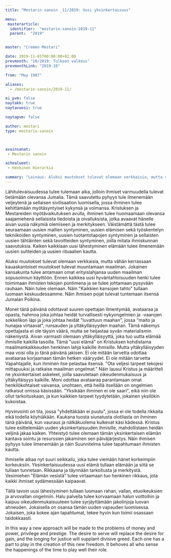 ```yaml
---
title: "Mestarin sanoin _11/2019: Uusi yksinkertaisuus"

menu:
 masterarticle:
  identifier:  "mestarin-sanoin-2019-11"
  parent:  "2019"


master: "Cremen Mestari"

date: 2019-11-01T00:00:00+02:00
prevmonth: "10/2019: Tulkoon valkeus"
prevmonthLink: "2019-10"

from: "May 1987"

aliases:
  - /mestarin-sanoin/2019-11/

ei_pvm: false
naytakk: true
naytavuosi: true

naytapvm: false

author: mestari
type: mestarin-sanoin



avainsanat:
 - Mestarin sanoin

aihealueet:
 - Henkinen Hierarkia

summary: "Lainaus: Aluksi muutokset tulevat olemaan verkkaisia, mutta vähän kerrassaan kauaskantoiset muutokset tulevat muuntamaan maailman. Jokainen kansakunta tulee antamaan omat erityislahjansa uuden maailman sopusoinnun käyttöön."
---
```

<p>Lähitulevaisuudessa tulee tulemaan aika, jolloin ihmiset varmuudella tulevat tietämään olevansa Jumalia. Tämä saavutettu pyhyys tule ilmenemään veljeytenä ja sellaisen sivilisaation luomisella, jossa ihminen tulee kehittämään myötäsyntyiset kykynsä ja voimansa. Kristuksen ja Mestareiden myötävaikutuksen avulla, ihminen tulee huomaamaan olevansa saajamiehenä sellaisista tiedoista ja oivalluksista, jotka avaavat hänelle aivan uusia näkymiä olemiseen ja merkitykseen. Väistämättä tästä tulee seuraamaan uusien mallien syntyminen, uusien elämisen sekä työskentelyn tekniikoiden syntyminen, uusien tuotantotapojen syntyminen ja sellaisten uusien tähtäinten sekä tavoitteiden syntyminen, joilla mitata ihmiskunnan saavutuksia. Kaiken kaikkiaan uusi lähestyminen elämään tulee ilmenemään uusien suhteiden ja uusien rituaalien kautta.</p>
<p>Aluksi muutokset tulevat olemaan verkkaisia, mutta vähän kerrassaan kauaskantoiset muutokset tulevat muuntamaan maailman. Jokainen kansakunta tulee antamaan omat erityislahjansa uuden maailman sopusoinnun käyttöön. Ennen kaikkea uusi hyväntahtoisuuden henki tulee toimimaan ihmisten tekojen pontimena ja se tulee johtamaan pysyvään rauhaan. Näin tulee olemaan. Näin "Kaikkien kansojen tahto" tullaan luomaan keskuudessamme. Näin ihmisen pojat tulevat tuntemaan itsensä Jumalan Poikina.</p>
<p>Monet tänä päivänä odottavat suuren opettajan ilmentymää, avataaraa ja opasta, hahmoa joka johtaa heidät turvallisesti nykyongelmien ja -vaarojen sokkelikon läpi ja joka johtaa heidät "luvattuun maahan", jossa "maito ja hunajaa virtaavat", runsauden ja yltäkylläisyyden maahan. Tämä näkemys opettajasta ei ole täysin väärä, mutta se heijastaa syvän materialismin näkemystä. Aivan varmasti olemaan yltäkylläisyyttä, joka tuo uutta elämää ihmisille kaikilla tasoilla. Tämä "uusi elämä" on Kristuksen kohdistama maailmankaikkeuden henkinen lahja kaikille ihmisille. Mutta yltäkylläisyyden maa voisi olla jo tänä päivänä jakisen. Ei ole mitään tarvetta odottaa avataaraa korjaamaan tämän hetken vääryydet. Ei ole mitään tarvetta Vapahtajalle, kun ihminen itse pelastaa itsensä. "Ota veljesi tarpeet tekojesi mittapuuksi ja ratkaise maailman ongelmat." Näin lausui Kristus ja määritteli ne yksinkertaiset askeleet, joilla saavutetaan oikeudenmukaisuus ja yltäkylläisyys kaikille. Moni odottaa avataaraa parantamaan omat henkilökohtaiset vaivansa, unohtaen, että heillä itsellään on ongelmien ratkaisut omissa käsissään. "Yksikään ihminen ei ole saari", eikä niin ole ollut tarkoituskaan, ja kun kaikkien tarpeet tyydytetään, jokainen yksilökin kukoistaa.</p>
<p>Hyvinvointi on tila, jossa "yhdeltäkään ei puutu", jossa ei ole todella rikkaita eikä todella köyhiäkään. Kaukana tuosta siunatusta olotilasta on ihminen tänä päivänä, kun vauraus ja nälkäkuolema kulkevat käsi kädessä. Kristus tulee esittelemään uuden yksinkertaisuuden ihmisille, mahdollistaen heidän veljinä jakaa kaiken. Yhteistyö tulee olemaan tämän yksinkertaisen elämän kantava sointu ja resurssien jakaminen sen päiväjärjestys. Näin ihmisen pyhyys tulee ilmenemään ja näin Suunnitelma tulee tapahtumaan ihmisten kautta.</p>
<p>Ihmiselle alkaa nyt suuri seikkailu, joka tulee viemään hänet korkeimpiin korkeuksiin. Yksinkertaisuudessa uusi elämä tullaan elämään ja siitä se tullaan tunnetaan. Rikkaana ja täynnään tarkoitusta ja merkitystä. Vesimiehen "Elämän vesistä" tulee virtaamaan tuo henkinen rikkaus, jota kaikki ihmiset sydämessään kaipaavat.</p>
<p>Tällä tavoin uusi lähestyminen tullaan luomaan rahan, vallan, etuoikeuksien ja arvovallan ongelmiin. Halu palvella tulee korvaamaan halun voittoihin ja kaipuu oikeudenmukaisuuteen tulee syrjäyttämään jakolinjoja luovan ahneuden. Jokaisella on osansa tämän uuden vapauden luomisessa. Jokaisen, joka kokee ajan tapahtumat, tekee hyvin kun toimii osassaan taidokkaasti.</p>

In this way a new approach will be made to the problems of money and power, privilege and prestige. The desire to serve will replace the desire for gain, and the longing for justice will supplant divisive greed. Each one has a part to play in the creation of this new freedom. It behoves all who sense the happenings of the time to play well their role.